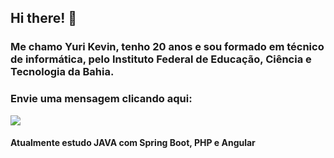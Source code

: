 ## Hi there! 👋

### Me chamo Yuri Kevin, tenho 20 anos e sou formado em técnico de informática, pelo Instituto Federal de Educação, Ciência e Tecnologia da Bahia.

### Envie uma mensagem clicando aqui:
<div>
  <a href = "mailto:yurikevin1405@gmail.com"><img src="https://img.shields.io/badge/-Gmail-%23333?style=for-the-badge&logo=gmail&logoColor=white" target="_blank"></a>
</div>

#### Atualmente estudo JAVA com Spring Boot, PHP e Angular
